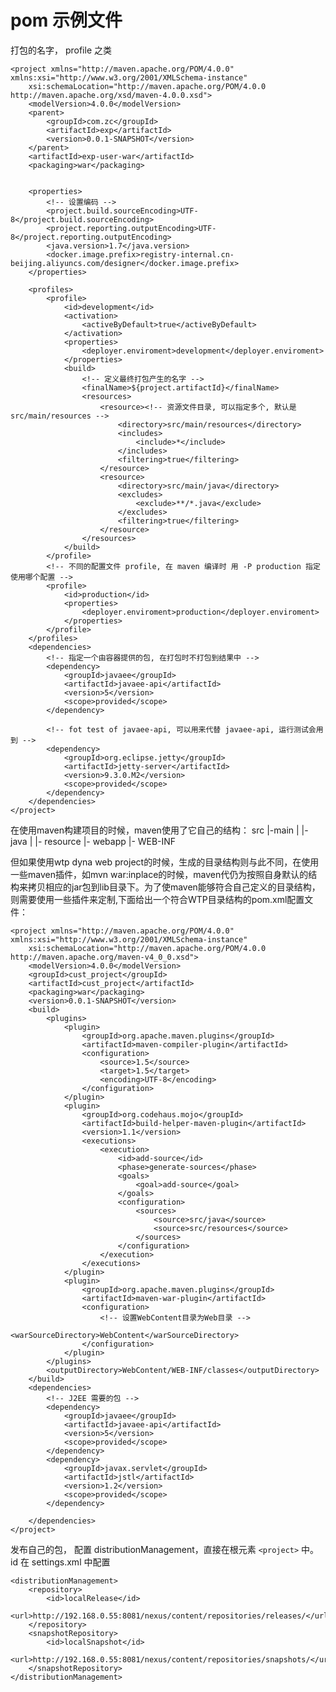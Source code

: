 # pom 示例文件

打包的名字， profile 之类

	<project xmlns="http://maven.apache.org/POM/4.0.0" xmlns:xsi="http://www.w3.org/2001/XMLSchema-instance"
		xsi:schemaLocation="http://maven.apache.org/POM/4.0.0 http://maven.apache.org/xsd/maven-4.0.0.xsd">
		<modelVersion>4.0.0</modelVersion>
		<parent>
			<groupId>com.zc</groupId>
			<artifactId>exp</artifactId>
			<version>0.0.1-SNAPSHOT</version>
		</parent>
		<artifactId>exp-user-war</artifactId>
		<packaging>war</packaging>


		<properties>
			<!-- 设置编码 -->
			<project.build.sourceEncoding>UTF-8</project.build.sourceEncoding>
			<project.reporting.outputEncoding>UTF-8</project.reporting.outputEncoding>
			<java.version>1.7</java.version>
			<docker.image.prefix>registry-internal.cn-beijing.aliyuncs.com/designer</docker.image.prefix>
		</properties>

		<profiles>
			<profile>
				<id>development</id>
				<activation>
					<activeByDefault>true</activeByDefault>
				</activation>
				<properties>
					<deployer.enviroment>development</deployer.enviroment>
				</properties>
				<build>
					<!-- 定义最终打包产生的名字 -->
					<finalName>${project.artifactId}</finalName>
					<resources>
						<resource><!-- 资源文件目录, 可以指定多个, 默认是  src/main/resources -->
							<directory>src/main/resources</directory>
							<includes>
								<include>*</include>
							</includes>
							<filtering>true</filtering>
						</resource>
						<resource>
							<directory>src/main/java</directory>
							<excludes>
								<exclude>**/*.java</exclude>
							</excludes>
							<filtering>true</filtering>
						</resource>
					</resources>
				</build>
			</profile>
			<!-- 不同的配置文件 profile, 在 maven 编译时 用 -P production 指定使用哪个配置 -->
			<profile>
				<id>production</id>
				<properties>
					<deployer.enviroment>production</deployer.enviroment>
				</properties>
			</profile>
		</profiles>
		<dependencies>
			<!-- 指定一个由容器提供的包, 在打包时不打包到结果中 -->
			<dependency>
				<groupId>javaee</groupId>
				<artifactId>javaee-api</artifactId>
				<version>5</version>
				<scope>provided</scope>
			</dependency>

			<!-- fot test of javaee-api, 可以用来代替 javaee-api, 运行测试会用到 -->
			<dependency>
				<groupId>org.eclipse.jetty</groupId>
				<artifactId>jetty-server</artifactId>
				<version>9.3.0.M2</version>
				<scope>provided</scope>
			</dependency>
		</dependencies>
	</project>


在使用maven构建项目的时候，maven使用了它自己的结构：
src
  |-main
  |  |- java
  |  |- resource
     |- webapp
           |- WEB-INF

但如果使用wtp dyna web project的时候，生成的目录结构则与此不同，在使用一些maven插件，如mvn war:inplace的时候，maven代仍为按照自身默认的结构来拷贝相应的jar包到lib目录下。为了使maven能够符合自己定义的目录结构，则需要使用一些插件来定制,下面给出一个符合WTP目录结构的pom.xml配置文件：


	<project xmlns="http://maven.apache.org/POM/4.0.0" xmlns:xsi="http://www.w3.org/2001/XMLSchema-instance"
	    xsi:schemaLocation="http://maven.apache.org/POM/4.0.0 http://maven.apache.org/maven-v4_0_0.xsd">
	    <modelVersion>4.0.0</modelVersion>
	    <groupId>cust_project</groupId>
	    <artifactId>cust_project</artifactId>
	    <packaging>war</packaging>
	    <version>0.0.1-SNAPSHOT</version>
	    <build>
	        <plugins>
	            <plugin>
	                <groupId>org.apache.maven.plugins</groupId>
	                <artifactId>maven-compiler-plugin</artifactId>
	                <configuration>
	                    <source>1.5</source>
	                    <target>1.5</target>
	                    <encoding>UTF-8</encoding>
	                </configuration>
	            </plugin>
	            <plugin>
	                <groupId>org.codehaus.mojo</groupId>
	                <artifactId>build-helper-maven-plugin</artifactId>
	                <version>1.1</version>
	                <executions>
	                    <execution>
	                        <id>add-source</id>
	                        <phase>generate-sources</phase>
	                        <goals>
	                            <goal>add-source</goal>
	                        </goals>
	                        <configuration>
	                            <sources>
	                                <source>src/java</source>
	                                <source>src/resources</source>
	                            </sources>
	                        </configuration>
	                    </execution>
	                </executions>
	            </plugin>
	            <plugin>
	                <groupId>org.apache.maven.plugins</groupId>
	                <artifactId>maven-war-plugin</artifactId>
	                <configuration>
	                    <!-- 设置WebContent目录为Web目录 -->
	                    <warSourceDirectory>WebContent</warSourceDirectory>
	                </configuration>
	            </plugin>
	        </plugins>
	        <outputDirectory>WebContent/WEB-INF/classes</outputDirectory>
	    </build>
	    <dependencies>
	    	<!-- J2EE 需要的包 -->
	        <dependency>
				<groupId>javaee</groupId>
				<artifactId>javaee-api</artifactId>
				<version>5</version>
				<scope>provided</scope>
			</dependency>
			<dependency>
				<groupId>javax.servlet</groupId>
				<artifactId>jstl</artifactId>
				<version>1.2</version>
				<scope>provided</scope>
			</dependency>

	    </dependencies>
	</project>

发布自己的包， 配置 distributionManagement，直接在根元素 `<project>` 中。  
id 在 settings.xml 中配置


	<distributionManagement>
		<repository>
			<id>localRelease</id>
			<url>http://192.168.0.55:8081/nexus/content/repositories/releases/</url>
		</repository>
		<snapshotRepository>
			<id>localSnapshot</id>
			<url>http://192.168.0.55:8081/nexus/content/repositories/snapshots/</url>
		</snapshotRepository>
	</distributionManagement>
